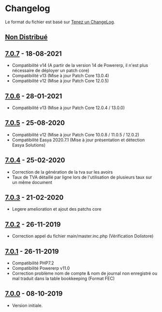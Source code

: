 # Changelog
Le format du fichier est basé sur [Tenez un ChangeLog](http://keepachangelog.com/fr/1.0.0/).

## [Non Distribué]

## [7.0.7] - 18-08-2021
- Compatibilité v14 (A partir de la version 14 de Powererp, il n'est plus nécessaire de déployer un patch core)
- Compatibilité v13 (Mise à jour Patch Core 13.0.4)
- Compatibilité v12 (Mise à jour Patch Core 12.0.5)

## [7.0.6] - 28-01-2021
- Compatibilité v13 (Mise à jour Patch Core 12.0.4 / 13.0.0)

## [7.0.5] - 25-08-2020
- Compatibilité v12 (Mise à jour Patch Core 10.0.8 / 11.0.5 / 12.0.2)
- Compatibilité Easya 2020.7.1 (Mise à jour présentation et détection Easya Solutions)

## [7.0.4] - 25-02-2020
- Correction de la génération de la tva sur les avoirs
- Taux de TVA détaillé par ligne lors de l'utilisation de plusieurs taux sur un même document

## [7.0.3] - 21-02-2020
- Legere amelioration et ajout des patchs core

## [7.0.2] - 26-11-2019
- Correction appel du fichier main/master.inc.php (Vérification Dolistore)

## [7.0.1] - 26-11-2019
- Compatibilité PHP7.2
- Compatibilité Powererp v11.0
- Correction problème nom de compte & nom de journal non enregistré ou mal traduit dans la table bookkeeping (Format FEC)

## [7.0.0] - 08-10-2019
- Version initiale.

[Non Distribué]: https://git.open-dsi.fr/powererp-extension/dolibarr_module_treasuryaccounting/compare/v7.0.7...HEAD
[7.0.7]: https://git.open-dsi.fr/powererp-extension/dolibarr_module_treasuryaccounting/commits/v7.0.6
[7.0.6]: https://git.open-dsi.fr/powererp-extension/dolibarr_module_treasuryaccounting/commits/v7.0.6
[7.0.5]: https://git.open-dsi.fr/powererp-extension/dolibarr_module_treasuryaccounting/commits/v7.0.5
[7.0.4]: https://git.open-dsi.fr/powererp-extension/dolibarr_module_treasuryaccounting/commits/v7.0.4
[7.0.3]: https://git.open-dsi.fr/powererp-extension/dolibarr_module_treasuryaccounting/commits/v7.0.3
[7.0.2]: https://git.open-dsi.fr/powererp-extension/dolibarr_module_treasuryaccounting/commits/v7.0.2
[7.0.1]: https://git.open-dsi.fr/powererp-extension/dolibarr_module_treasuryaccounting/commits/v7.0.1
[7.0.0]: https://git.open-dsi.fr/powererp-extension/dolibarr_module_treasuryaccounting/commits/v7.0.0